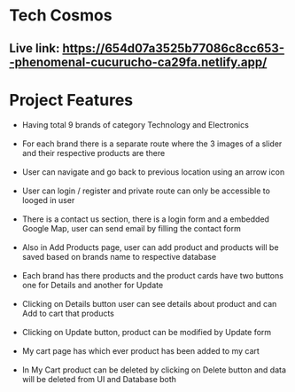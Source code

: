 # Tech Cosmos
## Live link: https://654d07a3525b77086c8cc653--phenomenal-cucurucho-ca29fa.netlify.app/

# Project Features
<ul>
  <li>Having total 9 brands of category Technology and Electronics</li><br/>
  <li>For each brand there is a separate route where the 3 images of a slider and their respective products are there</li><br/>
  <li>User can navigate and go back to previous location using an arrow icon</li><br/>
  <li>User can login / register and private route can only be accessible to looged in user</li><br/>
  <li>There is a contact us section, there is a login form and a embedded Google Map, user can send email by filling the contact form</li><br/>
  <li>Also in Add Products page, user can add product and products will be saved based on brands name to respective database</li><br/>
  <li>Each brand has there products and the product cards have two buttons one for Details and another for Update</li><br/>
  <li>Clicking on Details button user can see details about product and can Add to cart that products</li><br/>
  <li>Clicking on Update button, product can be modified by Update form</li><br/>
  <li>My cart page has which ever product has been added to my cart</li><br/>
  <li>In My Cart product can be deleted by clicking on Delete button and  data will be deleted from UI and Database both</li><br/>
</ul>
